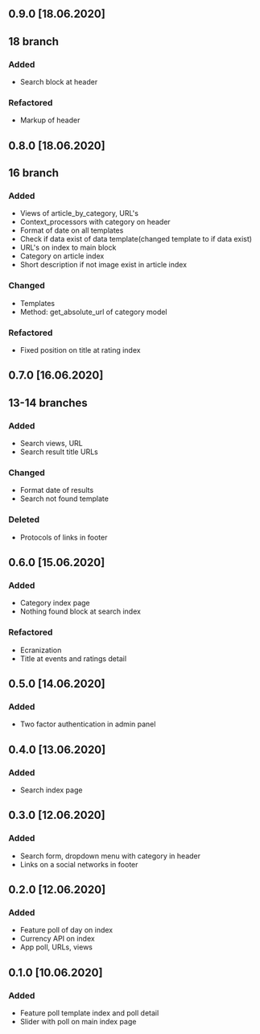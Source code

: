 ## 0.9.0 [18.06.2020]
## 18 branch
### Added
- Search block at header

### Refactored
- Markup of header

## 0.8.0 [18.06.2020]
## 16 branch
### Added
- Views of article_by_category, URL's
- Context_processors with category on header
- Format of date on all templates
- Check if data exist of data template(changed template to if data exist)
- URL's on index to main block
- Category on article index
- Short description if not image exist in article index 

### Changed
- Templates
- Method: get_absolute_url of category model 

### Refactored
- Fixed position on title at rating index

## 0.7.0 [16.06.2020] 
## 13-14 branches
### Added 
- Search views, URL
- Search result title URLs

### Changed
- Format date of results
- Search not found template

### Deleted
- Protocols of links in footer

## 0.6.0 [15.06.2020]
### Added 
- Category index page
- Nothing found block at search index

### Refactored
- Ecranization
- Title at events and ratings detail

## 0.5.0 [14.06.2020]
### Added
- Two factor authentication in admin panel

## 0.4.0 [13.06.2020]
### Added
- Search index page

## 0.3.0 [12.06.2020]
### Added 
- Search form, dropdown menu with category in header
- Links on a social networks in footer

## 0.2.0 [12.06.2020]
### Added
- Feature poll of day on index
- Currency API on index
- App poll, URLs, views

## 0.1.0 [10.06.2020]
### Added
- Feature poll template index and poll detail
- Slider with poll on main index page